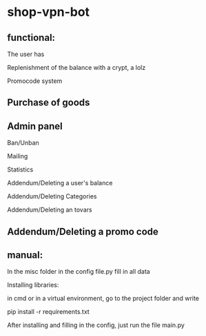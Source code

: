 # shop-vpn-bot

functional:
----------------------------------------------------------------------------
The user has

Replenishment of the balance with a crypt, a lolz

Promocode system

Purchase of goods
----------------------------------------------------------------------------
Admin panel
----------------------------------------------------------------------------
Ban/Unban

Mailing

Statistics

Addendum/Deleting a user's balance

Addendum/Deleting Categories

Addendum/Deleting an tovars

Addendum/Deleting a promo code
----------------------------------------------------------------------------
manual:
----------------------------------------------------------------------------
In the misc folder in the config file.py fill in all data

Installing libraries:

in cmd or in a virtual environment, go to the project folder and write

pip install -r requirements.txt

After installing and filling in the config, just run the file main.py
